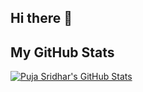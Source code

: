 ## Hi there 👋

## My GitHub Stats

[![Puja Sridhar's GitHub Stats](https://github-readme-stats.vercel.app/api?username=PujaSridhar&show_icons=true&rank_icon=github&card_width=495)](https://github.com/anuraghazra/github-readme-stats)
